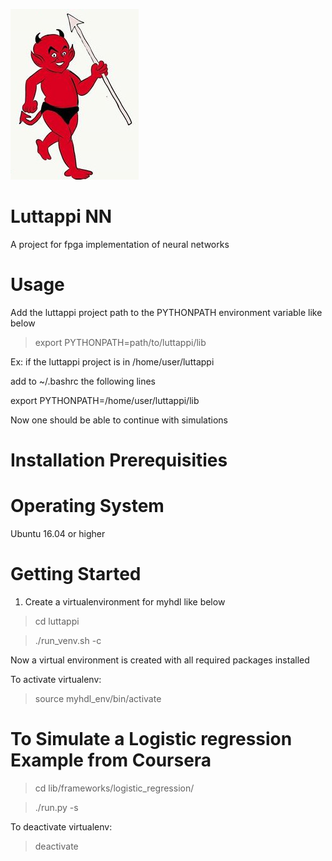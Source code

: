 
![Luttappi NN](docs/luttappi.jpg)


# Luttappi NN
A project for fpga implementation of neural networks

# Usage

Add the luttappi project path to the PYTHONPATH environment variable like below
> export PYTHONPATH=path/to/luttappi/lib

Ex: if the luttappi project is in /home/user/luttappi

add to ~/.bashrc the following lines

export PYTHONPATH=/home/user/luttappi/lib

Now one should be able to continue with simulations

# Installation Prerequisities

# Operating System

Ubuntu 16.04 or higher

# Getting Started

1) Create a virtualenvironment for myhdl like below

> cd luttappi

> ./run_venv.sh -c

Now a virtual environment is created with all required packages installed

To activate virtualenv:

> source myhdl_env/bin/activate


# To Simulate a Logistic regression Example from Coursera

> cd lib/frameworks/logistic_regression/

> ./run.py -s 


To deactivate virtualenv:

> deactivate
